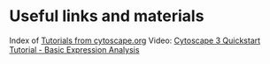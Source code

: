# Useful links and materials
Index of [Tutorials from cytoscape.org](https://cytoscape.org/cytoscape-tutorials/contents/index.html#/)
Video: [Cytoscape 3 Quickstart Tutorial - Basic Expression Analysis](https://www.youtube.com/watch?v=iGpxX0Kd4Z0)
<br>
